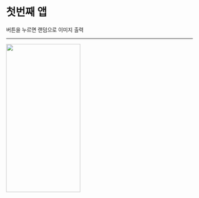 # 첫번째 앱

버튼을 누르면 랜덤으로 이미지 출력

------------------------------------

<img src="https://user-images.githubusercontent.com/85106208/188798522-90254c6e-1c6a-4a1e-8706-8a5f473f81e8.gif" width="200" height="400"/>

